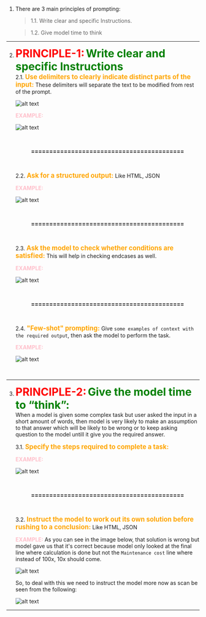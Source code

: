 1. There are 3 main principles of prompting:
    > 1.1. Write clear and specific Instructions.

    > 1.2. Give model time to think

<hr>

2)  <b style="color:red; font-size:2.0em"> PRINCIPLE-1:</b> <b style="color:green; font-size:2.0em">Write clear and specific Instructions</b> <br>
        2.1. <b style="color:orange; font-size:1.2em">Use delimiters to clearly indicate distinct parts of the input: </b> These delimiters will separate the text to be modified from rest of the prompt.
        
    ![alt text](/images/delimiterType.png)

       <b style="color:pink; font-size:1em"> EXAMPLE: </b>

    ![alt text](/images/delimiterTypeExample.png)

    <br><p><center><b> ========================================== </b></center></p><br>

    2.2. <b style="color:orange; font-size:1.2em">Ask for a structured output: </b> Like HTML, JSON

       <b style="color:pink; font-size:1em"> EXAMPLE: </b>

    ![alt text](/images/structuredOutput.png)

    <br><p><center><b> ========================================== </b></center></p><br>

    2.3. <b style="color:orange; font-size:1.2em">Ask the model to check whether conditions are satisfied: </b> This will help in checking endcases as well.

       <b style="color:pink; font-size:1em"> EXAMPLE: </b>

    ![alt text](/images/conditionalPrompt.png)

    <br><p><center><b> ========================================== </b></center></p><br>

    2.4. <b style="color:orange; font-size:1.2em">"Few-shot" prompting: </b> Give `some examples of context with the required output`, then ask the model to perform the task.

       <b style="color:pink; font-size:1em"> EXAMPLE: </b>

    ![alt text](/images/FewShot.png)
<br>
<HR>

3)  <b style="color:red; font-size:2.0em"> PRINCIPLE-2:</b> <b style="color:green; font-size:2.0em">Give the model time to “think”:</b> <br> When a model is given some complex task but user asked the input in a short amount of words, then model is very likely to make an assumption to that answer which will be likely to be wrong or to keep asking question to the model untill it give you the required answer.

    3.1. <b style="color:orange; font-size:1.2em">Specify the steps required to complete a task: </b>

       <b style="color:pink; font-size:1em"> EXAMPLE: </b>

    ![alt text](/images/modelThink.png)

    <br><p><center><b> ========================================== </b></center></p><br>

    3.2. <b style="color:orange; font-size:1.2em">Instruct the model to work out its own solution before rushing to a conclusion: </b> Like HTML, JSON

       <b style="color:pink; font-size:1em"> EXAMPLE: </b>
       As you can see in the image below, that solution is wrong but model gave us that it's correct because model only looked at the final line where calculation is done but not the `Maintenance cost` line where instead of 100x, 10x should come. 

    ![alt text](/images/Wrongsoln.png)

    So, to deal with this we need to instruct the model more now as scan be seen from the following:

    ![alt text](/images/correctPrompt.png)
 
 <HR>